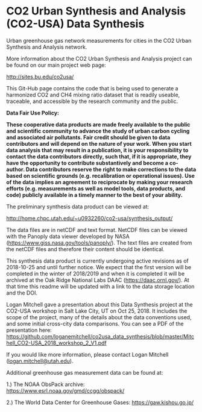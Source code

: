 # CO2 Urban Synthesis and Analysis (CO2-USA) Data Synthesis
Urban greenhouse gas network measurements for cities in the CO2 Urban Synthesis and Analysis network.

More information about the CO2 Urban Synthesis and Analysis project can be found on our main project web page:

http://sites.bu.edu/co2usa/

This Git-Hub page contains the code that is being used to generate a harmonized CO2 and CH4 mixing ratio dataset that is readily useable, traceable, and accessible by the research community and the public.

<b>Data Fair Use Policy:

These cooperative data products are made freely available to the public and scientific community to advance the study of urban carbon cycling and associated air pollutants. Fair credit should be given to data contributors and will depend on the nature of your work.  When you start data analysis that may result in a publication, it is your responsibility to contact the data contributors directly, such that, if it is appropriate, they have the opportunity to contribute substantively and become a co-author. Data contributors reserve the right to make corrections to the data based on scientific grounds (e.g. recalibration or operational issues). Use of the data implies an agreement to reciprocate by making your research efforts (e.g. measurements as well as model tools, data products, and code) publicly available in a timely manner to the best of your ability.</b>


The preliminary synthesis data product can be viewed at:

http://home.chpc.utah.edu/~u0932260/co2-usa/synthesis_output/

The data files are in netCDF and text format.  NetCDF files can be viewed with the Panoply data viewer developed by NASA (https://www.giss.nasa.gov/tools/panoply/).  The text files are created from the netCDF files and therefore their content should be identical.

This synthesis data product is currently undergoing active revisions as of 2018-10-25 and until further notice. We expect that the first version will be completed in the winter of 2018/2019 and when it is completed it will be archived at the Oak Ridge National Labs DAAC (https://daac.ornl.gov/).  At that time this readme will be updated with a link to the data storage location and the DOI.

Logan Mitchell gave a presentation about this Data Synthesis project at the CO2-USA workshop in Salt Lake City, UT on Oct 25, 2018.  It includes the scope of the project, many of the details about the data conventions used, and some initial cross-city data comparisons.  You can see a PDF of the presentation here:
https://github.com/loganemitchell/co2usa_data_synthesis/blob/master/Mitchell_CO2-USA_2018_workshop_2_V1.pdf

If you would like more information, please contact Logan Mitchell (logan.mitchell@utah.edu).

Additional greenhouse gas measurement data can be found at:

1.) The NOAA ObsPack archive: https://www.esrl.noaa.gov/gmd/ccgg/obspack/

2.) The World Data Center for Greenhouse Gases: https://gaw.kishou.go.jp/

